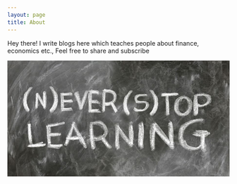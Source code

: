 ```yaml
---
layout: page
title: About
---
```


<p class="message">
  Hey there! I write blogs here which teaches people about finance, economics etc., Feel free to share and subscribe
</p>

![Never Stop Learning](/public/images/never-stop-learning.jpg)
